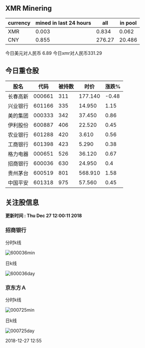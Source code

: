 ## XMR Minering

|currency|mined in last 24 hours|all|in pool|
|---|---|---|---|
|XMR|0.003|0.834|0.062|
|CNY|0.855|276.27|20.486|

今日美元对人民币 6.89	今日xmr对人民币331.29


## 今日重仓股 

|股名|代码|被持数|时价|涨跌%|
|---|---|---|---|---|
|长春高新|000661|311|177.140|-0.48|
|兴业银行|601166|335|14.950|1.15|
|美的集团|000333|342|37.450|0.86|
|伊利股份|600887|406|22.520|0.45|
|农业银行|601288|420|3.610|0.56|
|工商银行|601398|423|5.290|0.38|
|格力电器|000651|526|36.120|0.67|
|招商银行|600036|630|24.950|0.4|
|贵州茅台|600519|801|568.910|1.58|
|中国平安|601318|975|57.560|0.45|

## 关注股信息
**更新时间 : Thu Dec 27 12:00:11 2018**
### 招商银行 
分时k线

![600036min](http://image.sinajs.cn/newchart/min/n/sh600036.gif)

日k线

![600036day](http://image.sinajs.cn/newchart/daily/n/sh600036.gif)

### 京东方Ａ 
分时k线

![000725min](http://image.sinajs.cn/newchart/min/n/sz000725.gif)

日k线

![000725day](http://image.sinajs.cn/newchart/daily/n/sz000725.gif)

2018-12-27 12:55